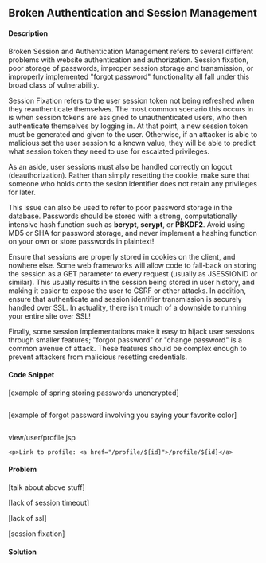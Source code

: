 ## Broken Authentication and Session Management

#### Description

Broken Session and Authentication Management refers to several different problems with website authentication and authorization. Session fixation, poor storage of passwords, improper session storage and transmission, or improperly implemented "forgot password" functionality all fall under this broad class of vulnerability.

Session Fixation refers to the user session token not being refreshed when they reauthenticate themselves. The most common scenario this occurs in is when session tokens are assigned to unauthenticated users, who then authenticate themselves by logging in. At that point, a new session token must be generated and given to the user. Otherwise, if an attacker is able to malicious set the user session to a known value, they will be able to predict what session token they need to use for escalated privileges.

As an aside, user sessions must also be handled correctly on logout (deauthorization). Rather than simply resetting the cookie, make sure that someone who holds onto the sesion identifier does not retain any privileges for later.

This issue can also be used to refer to poor password storage in the database. Passwords should be stored with a strong, computationally intensive hash function such as **bcrypt**, **scrypt**, or **PBKDF2**. Avoid using MD5 or SHA for password storage, and never implement a hashing function on your own or store passwords in plaintext!

Ensure that sessions are properly stored in cookies on the client, and nowhere else. Some web frameworks will allow code to fall-back on storing the session as a GET parameter to every request (usually as JSESSIONID or similar). This usually results in the session being stored in user history, and making it easier to expose the user to CSRF or other attacks. In addition, ensure that authenticate and session identifier transmission is securely handled over SSL. In actuality, there isn't much of a downside to running your entire site over SSL!

Finally, some session implementations make it easy to hijack user sessions through smaller features; "forgot password" or "change password" is a common avenue of attack. These features should be complex enough to prevent attackers from malicious resetting credentials.

#### Code Snippet
[example of spring storing passwords unencrypted]

```
```
[example of forgot password involving you saying your favorite color]

```
```
view/user/profile.jsp

```
<p>Link to profile: <a href="/profile/${id}">/profile/${id}</a>
```

#### Problem

[talk about above stuff]

[lack of session timeout]

[lack of ssl]

[session fixation]

#### Solution
